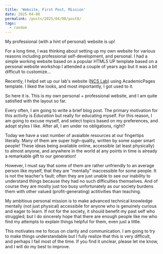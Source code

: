 ```yaml
---
title: 'Website, First Post, Mission'
date: 2025-04-08
permalink: /posts/2025/04/08/post0/
tags:
  - random
---
```


My professional (with a hint of personal) website is up!


For a long time, I was thinking about setting up my own website for various reasons including professional self-development, and personal. I had a simple working website based on a popular HTML5 UP template based on a personal website workshop I attended a couple of years ago but it was a bit difficult to customize...

Recently, I helpd set up our lab's website ([NCS Lab](https://networked-control-systems-lab.github.io/)) using AcademicPages template. I liked the looks, and most importantly, I got used to it. 

So here it is. This is my own personal + professional website, and I am quite satisfied with the layout so far.

Every often, I am going to write a brief blog post. The primary motivation for this activity is <em>Education</em> but really for educating myself. For this reason, I am going to excuse myself, and select topics based on my preferences, and adopt styles I like. After all, I am under no obligations, right?

Today we have a vast number of avaialble resources at our fingertips literally. Many of them are super high-quality, written by some super smart people! These ideas being available online, accessible (at least physically) to almost anyone, and anywhere in the world at any points in time is already a remarkable gift to our generation!

However, I must say that some of them are rather unfriendly to an average person like myself, that they are "mentally" inaccessible for some people. It is not the teacher's fault; often they are just unable to see our inability to understand things because they had no such difficulties themselves. And of course they are moslty just too busy unfortunately as our society burdens them with other valued (profit-generating) actitivities than teaching.

My ambitious personal mission is to make advanced technical knowledge mentally (not just physical) accessibile for anyone who is genuinely curious and eager to learn. If not for the society, it should benefit my past self who struggled; but I do sincerely hope that there are enough people like me who find my attempts to explain things helpful for them, even just a little.

This motivates me to focus on clarity and communication. I am going to try to make things understandable but I fully realize that this is very difficult, and perhaps I fail most of the time. If you find it unclear, please let me know, and I will do my best to improve.